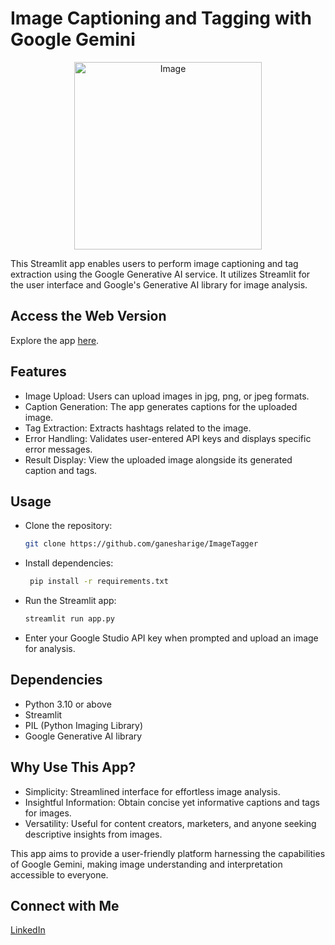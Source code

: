 # Image Captioning and Tagging with Google Gemini
<p align="center">
  <img src='https://github.com//ganesharige/ImageTagger/assets/103712713/f4024d1a-0573-4859-9f16-81c710742bd8' alt="Image" width="300" height="300">
</p>



This Streamlit app enables users to perform image captioning and tag extraction using the Google Generative AI service. It utilizes Streamlit for the user interface and Google's Generative AI library for image analysis.

## Access the Web Version
Explore the app [here](https://image-caption-tagger.streamlit.app/).

## Features
- Image Upload: Users can upload images in jpg, png, or jpeg formats.
- Caption Generation: The app generates captions for the uploaded image.
- Tag Extraction: Extracts hashtags related to the image.
- Error Handling: Validates user-entered API keys and displays specific error messages.
- Result Display: View the uploaded image alongside its generated caption and tags.

## Usage
- Clone the repository:
  ```bash
  git clone https://github.com/ganesharige/ImageTagger
- Install dependencies:
  ```bash
   pip install -r requirements.txt
- Run the Streamlit app:
  ```bash
  streamlit run app.py
- Enter your Google Studio API key when prompted and upload an image for analysis.

## Dependencies
- Python 3.10 or above
- Streamlit
- PIL (Python Imaging Library)
- Google Generative AI library
  
## Why Use This App?
- Simplicity: Streamlined interface for effortless image analysis.
- Insightful Information: Obtain concise yet informative captions and tags for images.
- Versatility: Useful for content creators, marketers, and anyone seeking descriptive insights from images.

This app aims to provide a user-friendly platform harnessing the capabilities of Google Gemini, making image understanding and interpretation accessible to everyone.



## Connect with Me
[LinkedIn](https://www.linkedin.com/in/ganesh-arige)




